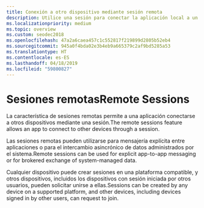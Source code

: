```yaml
---
title: Conexión a otro dispositivo mediante sesión remota
description: Utilice una sesión para conectar la aplicación local a un dispositivo remoto.
ms.localizationpriority: medium
ms.topic: overview
ms.custom: seodec2018
ms.openlocfilehash: 47a2a6caea457c1c552817f219899d2805b52eb4
ms.sourcegitcommit: 945a0f4bda02e3b4eb9a665379c2af9bd5285a53
ms.translationtype: HT
ms.contentlocale: es-ES
ms.lasthandoff: 04/18/2019
ms.locfileid: "59800827"
---
```

# <a name="remote-sessions"></a><span data-ttu-id="5e2a1-103">Sesiones remotas</span><span class="sxs-lookup"><span data-stu-id="5e2a1-103">Remote Sessions</span></span>

<span data-ttu-id="5e2a1-104">La característica de sesiones remotas permite a una aplicación conectarse a otros dispositivos mediante una sesión.</span><span class="sxs-lookup"><span data-stu-id="5e2a1-104">The remote sessions feature allows an app to connect to other devices through a session.</span></span>

<span data-ttu-id="5e2a1-105">Las sesiones remotas pueden utilizarse para mensajería explícita entre aplicaciones o para el intercambio asincrónico de datos administrados por el sistema.</span><span class="sxs-lookup"><span data-stu-id="5e2a1-105">Remote sessions can be used for explicit app-to-app messaging or for brokered exchange of system-managed data.</span></span>

<span data-ttu-id="5e2a1-106">Cualquier dispositivo puede crear sesiones en una plataforma compatible, y otros dispositivos, incluidos los dispositivos con sesión iniciada por otros usuarios, pueden solicitar unirse a ellas.</span><span class="sxs-lookup"><span data-stu-id="5e2a1-106">Sessions can be created by any device on a supported platform, and other devices, including devices signed in by other users, can request to join.</span></span>
